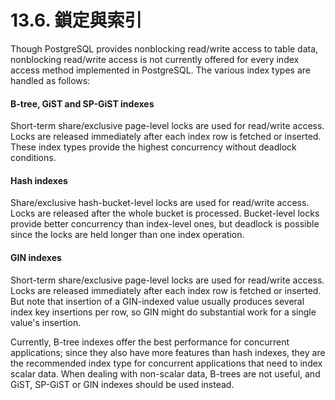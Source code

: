 # 13.6. 鎖定與索引

Though PostgreSQL provides nonblocking read/write access to table data, nonblocking read/write access is not currently offered for every index access method implemented in PostgreSQL. The various index types are handled as follows:

#### B-tree, GiST and SP-GiST indexes

Short-term share/exclusive page-level locks are used for read/write access. Locks are released immediately after each index row is fetched or inserted. These index types provide the highest concurrency without deadlock conditions.

#### Hash indexes

Share/exclusive hash-bucket-level locks are used for read/write access. Locks are released after the whole bucket is processed. Bucket-level locks provide better concurrency than index-level ones, but deadlock is possible since the locks are held longer than one index operation.

#### GIN indexes

Short-term share/exclusive page-level locks are used for read/write access. Locks are released immediately after each index row is fetched or inserted. But note that insertion of a GIN-indexed value usually produces several index key insertions per row, so GIN might do substantial work for a single value's insertion.

Currently, B-tree indexes offer the best performance for concurrent applications; since they also have more features than hash indexes, they are the recommended index type for concurrent applications that need to index scalar data. When dealing with non-scalar data, B-trees are not useful, and GiST, SP-GiST or GIN indexes should be used instead.

